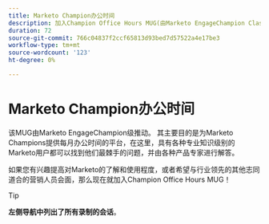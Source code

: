 ```yaml
---
title: Marketo Champion办公时间
description: 加入Champion Office Hours MUG(由Marketo EngageChampion Class推动)，让产品专家回答您最棘手的Marketo问题，并与行业领先的营销人员联系。
duration: 72
source-git-commit: 766c04837f2ccf65813d93bed7d57522a4e17be3
workflow-type: tm+mt
source-wordcount: '123'
ht-degree: 0%

---
```


# Marketo Champion办公时间

该MUG由Marketo EngageChampion级推动。 其主要目的是为Marketo Champions提供每月办公时间的平台，在这里，具有各种专业知识级别的Marketo用户都可以找到他们最棘手的问题，并由各种产品专家进行解答。

如果您有兴趣提高对Marketo的了解和使用程度，或者希望与行业领先的其他志同道合的营销人员会面，那么现在就加入Champion Office Hours MUG！

>[!TIP]
>
>**左侧导航中列出了所有录制的会话**。

